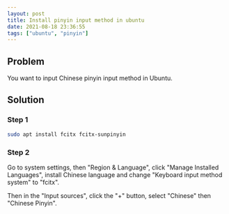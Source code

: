 ```yaml
---
layout: post
title: Install pinyin input method in ubuntu
date: 2021-08-18 23:36:55
tags: ["ubuntu", "pinyin"]
---
```


## Problem

You want to input Chinese pinyin input method in Ubuntu.

## Solution


### Step 1

```bash
sudo apt install fcitx fcitx-sunpinyin
```

### Step 2

Go to system settings, then "Region & Language", click "Manage Installed Languages", install Chinese language and change "Keyboard input method system" to "fcitx".

Then in the "Input sources", click the "+" button, select "Chinese" then "Chinese Pinyin".

